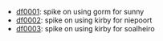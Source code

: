 - [df0001](https://github.com/dfreire/df0001): spike on using gorm for sunny
- [df0002](https://github.com/dfreire/df0002): spike on using kirby for niepoort
- [df0003](https://github.com/dfreire/df0003): spike on using kirby for soalheiro
